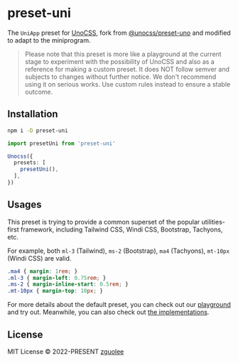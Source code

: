 # preset-uni

The `UniApp` preset for [UnoCSS](https://github.com/unocss/unocss), fork from [@unocss/preset-uno](https://github.com/unocss/unocss/tree/main/packages/preset-uno) and modified to adapt to the miniprogram.

> Please note that this preset is more like a playground at the current stage to experiment with the possibility of UnoCSS and also as a reference for making a custom preset. It does NOT follow semver and subjects to changes without further notice. We don't recommend using it on serious works. Use custom rules instead to ensure a stable outcome.

## Installation

```bash
npm i -D preset-uni
```

```ts
import presetUni from 'preset-uni'

Unocss({
  presets: [
    presetUni(),
  ],
})
```

## Usages

This preset is trying to provide a common superset of the popular utilities-first framework, including Tailwind CSS, Windi CSS, Bootstrap, Tachyons, etc.

For example, both `ml-3` (Tailwind), `ms-2` (Bootstrap), `ma4` (Tachyons), `mt-10px` (Windi CSS) are valid.

```css
.ma4 { margin: 1rem; }
.ml-3 { margin-left: 0.75rem; }
.ms-2 { margin-inline-start: 0.5rem; }
.mt-10px { margin-top: 10px; }
```

For more details about the default preset, you can check out our [playground](https://unocss.antfu.me/) and try out. Meanwhile, you can also check out [the implementations](https://github.com/unocss/unocss/tree/main/packages).

## License

MIT License &copy; 2022-PRESENT [zguolee](https://github.com/zguolee)
